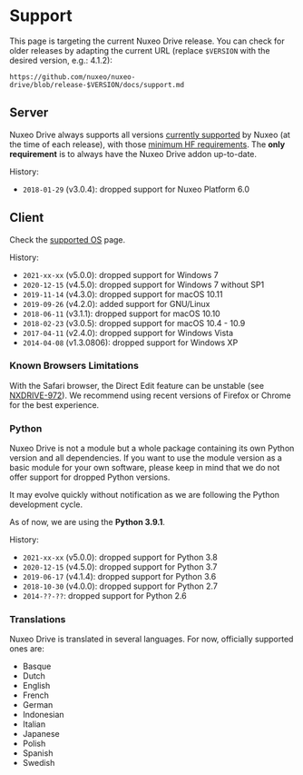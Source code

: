# Support

This page is targeting the current Nuxeo Drive release. You can check for older releases by adapting the current URL (replace `$VERSION` with the desired version, e.g.: 4.1.2):

```
https://github.com/nuxeo/nuxeo-drive/blob/release-$VERSION/docs/support.md
```

## Server

Nuxeo Drive always supports all versions [currently supported](https://www.nuxeo.com/legal/supported-versions/) by Nuxeo (at the time of each release), with those [minimum HF requirements](https://doc.nuxeo.com/client-apps/nuxeo-drive-faq/#what-are-the-required-nuxeo-versionshotfixes-when-using-a-drive-client-version).
The **only requirement** is to always have the Nuxeo Drive addon up-to-date.

History:

- `2018-01-29` (v3.0.4): dropped support for Nuxeo Platform 6.0

## Client

Check the [supported OS](https://doc.nuxeo.com/client-apps/nuxeo-drive-faq/#what-are-the-supported-os) page.

History:

- `2021-xx-xx` (v5.0.0): dropped support for Windows 7
- `2020-12-15` (v4.5.0): dropped support for Windows 7 without SP1
- `2019-11-14` (v4.3.0): dropped support for macOS 10.11
- `2019-09-26` (v4.2.0): added support for GNU/Linux
- `2018-06-11` (v3.1.1): dropped support for macOS 10.10
- `2018-02-23` (v3.0.5): dropped support for macOS 10.4 - 10.9
- `2017-04-11` (v2.4.0): dropped support for Windows Vista
- `2014-04-08` (v1.3.0806): dropped support for Windows XP

### Known Browsers Limitations

With the Safari browser, the Direct Edit feature can be unstable (see [NXDRIVE-972](https://jira.nuxeo.com/browse/NXDRIVE-972)).
We recommend using recent versions of Firefox or Chrome for the best experience.

### Python

Nuxeo Drive is not a module but a whole package containing its own Python version and all dependencies.
If you want to use the module version as a basic module for your own software, please keep in mind that we do not offer support for dropped Python versions.

It may evolve quickly without notification as we are following the Python development cycle.

[//]: # (XXX_PYTHON)

As of now, we are using the __Python 3.9.1__.

History:

- `2021-xx-xx` (v5.0.0): dropped support for Python 3.8
- `2020-12-15` (v4.5.0): dropped support for Python 3.7
- `2019-06-17` (v4.1.4): dropped support for Python 3.6
- `2018-10-30` (v4.0.0): dropped support for Python 2.7
- `2014-??-??`: dropped support for Python 2.6

### Translations

Nuxeo Drive is translated in several languages. For now, officially supported ones are:

- Basque
- Dutch
- English
- French
- German
- Indonesian
- Italian
- Japanese
- Polish
- Spanish
- Swedish
